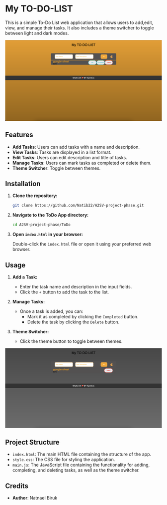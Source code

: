 # My TO-DO-LIST

This is a simple To-Do List web application that allows users to add,edit, view, and manage their tasks. It also includes a theme switcher to toggle between light and dark modes.

![alt text](<Screenshot 2024-08-05 at 1.52.39 in the afternoon.png>)

## Features

- **Add Tasks**: Users can add tasks with a name and description.
- **View Tasks**: Tasks are displayed in a list format.
- **Edit Tasks**: Users can edit description and title of tasks.
- **Manage Tasks**: Users can mark tasks as completed or delete them.
- **Theme Switcher**: Toggle between themes.

## Installation

1. **Clone the repository:**

   ```bash
   git clone https://github.com/Natib22/A2SV-project-phase.git
   ```

2. **Navigate to the ToDo App directory:**

   ```bash
   cd A2SV-project-phase/ToDo
   ```

3. **Open `index.html` in your browser:**

   Double-click the `index.html` file or open it using your preferred web browser.

## Usage

1. **Add a Task:**

   - Enter the task name and description in the input fields.
   - Click the `+` button to add the task to the list.

2. **Manage Tasks:**

   - Once a task is added, you can:
     - Mark it as completed by clicking the `Completed` button.
     - Delete the task by clicking the `Delete` button.

3. **Theme Switcher:**
   - Click the theme button to toggle between themes.

![alt text](<Screenshot 2024-08-05 at 1.53.12 in the afternoon.png>)

## Project Structure

- `index.html`: The main HTML file containing the structure of the app.
- `style.css`: The CSS file for styling the application.
- `main.js`: The JavaScript file containing the functionality for adding, completing, and deleting tasks, as well as the theme switcher.

## Credits

- **Author**: Natnael Biruk
